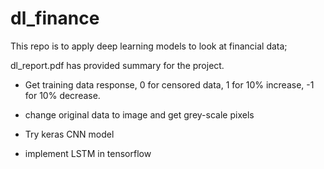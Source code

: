 # dl_finance
This repo is to apply deep learning models to look at financial data;

dl_report.pdf has provided summary for the project.

* Get training data response, 0 for censored data, 1 for 10% increase, -1 for 10% decrease.

* change original data to image and get grey-scale pixels

* Try keras CNN model
 
* implement LSTM in tensorflow
